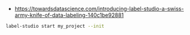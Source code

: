 * https://towardsdatascience.com/introducing-label-studio-a-swiss-army-knife-of-data-labeling-140c1be92881

```sh
label-studio start my_project --init
```
